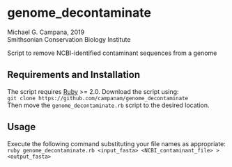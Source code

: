 # genome_decontaminate  

Michael G. Campana, 2019  
Smithsonian Conservation Biology Institute  

Script to remove NCBI-identified contaminant sequences from a genome  

## Requirements and Installation  
The script requires [Ruby](www.ruby-lang.org) >= 2.0. Download the script using:  
`git clone https://github.com/campanam/genome_decontaminate`  
Then move the `genome_decontaminate.rb` script to the desired location.  

## Usage  
Execute the following command substituting your file names as appropriate:  
`ruby genome_decontaminate.rb <input_fasta> <NCBI_contaminant_file> > <output_fasta>`  
